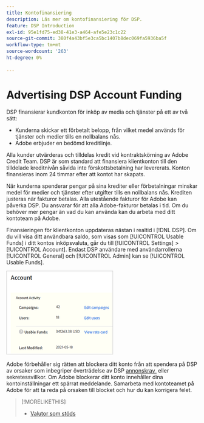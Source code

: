 ```yaml
---
title: Kontofinansiering
description: Läs mer om kontofinansiering för DSP.
feature: DSP Introduction
exl-id: 95e1fd75-ed38-41e3-a464-afe5e23c1c22
source-git-commit: 380f4a43bf5e3ca5bc1407b8dec069fa5936ba5f
workflow-type: tm+mt
source-wordcount: '263'
ht-degree: 0%

---
```


# Advertising DSP Account Funding

DSP finansierar kundkonton för inköp av media och tjänster på ett av två sätt:

* Kunderna skickar ett förbetalt belopp, från vilket medel används för tjänster och medier tills en nollbalans nås.
* Adobe erbjuder en bedömd kreditlinje.

Alla kunder utvärderas och tilldelas kredit vid kontraktskörning av Adobe Credit Team. DSP är som standard att finansiera klientkonton till den tilldelade kreditnivån såvida inte förskottsbetalning har levererats. Konton finansieras inom 24 timmar efter att kontot har skapats.

När kunderna spenderar pengar på sina krediter eller förbetalningar minskar medel för medier och tjänster efter utgifter tills en nollbalans nås. Krediten justeras när fakturor betalas. Alla utestående fakturor för Adobe kan påverka DSP. Du ansvarar för att alla Adobe-fakturor betalas i tid. Om du behöver mer pengar än vad du kan använda kan du arbeta med ditt kontoteam på Adobe.

Finansieringen för klientkonton uppdateras nästan i realtid i [!DNL DSP]. Om du vill visa ditt användbara saldo, som visas som [!UICONTROL Usable Funds] i ditt kontos inköpsvaluta, går du till [!UICONTROL Settings] > [!UICONTROL Account]. Endast DSP användare med användarrollerna [!UICONTROL General] och [!UICONTROL Admin] kan se [!UICONTROL Usable Funds].

![Användbara medel för ett konto](/help/dsp/assets/account-usable-funds.png)

Adobe förbehåller sig rätten att blockera ditt konto från att spendera på DSP av orsaker som inbegriper överträdelse av DSP [annonskrav &#x200B;](/help/policies/ad-requirements-policy.md) eller sekretessvillkor. Om Adobe blockerar ditt konto innehåller dina kontoinställningar ett spärrat meddelande. Samarbeta med kontoteamet på Adobe för att ta reda på orsaken till blocket och hur du kan korrigera felet.

>[!MORELIKETHIS]
>
>* [Valutor som stöds](/help/dsp/currency.md)
